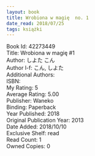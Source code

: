 ```yaml
---
layout: book
title: Wrobiona w magię  no. 1
date_read: 2018/07/25
tags: książki
---
```


Book Id: 42273449<br />
Title: Wrobiona w magię #1<br />
Author: しよた こん<br />
Author l-f: こん, しよた<br />
Additional Authors: <br />
ISBN: <br />
My Rating: 5<br />
Average Rating: 5.00<br />
Publisher: Waneko<br />
Binding: Paperback<br />
Year Published: 2018<br />
Original Publication Year: 2013<br />
Date Added: 2018/10/10<br />
Exclusive Shelf: read<br />
Read Count: 1<br />
Owned Copies: 0<br />


